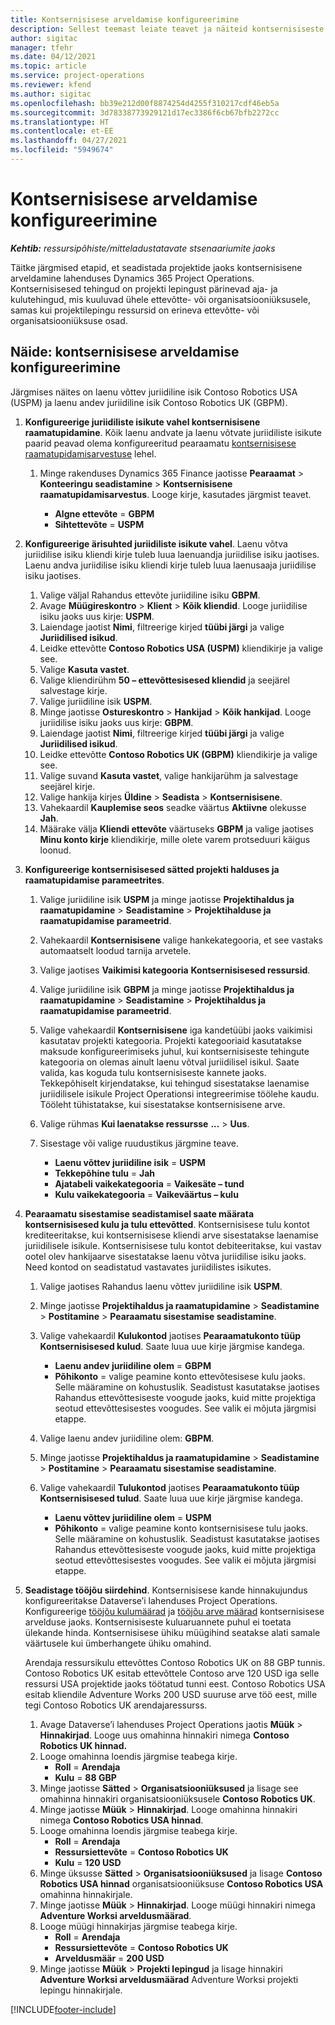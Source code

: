 ```yaml
---
title: Kontsernisisese arveldamise konfigureerimine
description: Sellest teemast leiate teavet ja näiteid kontsernisiseste arvete seadistamise kohta projektidele.
author: sigitac
manager: tfehr
ms.date: 04/12/2021
ms.topic: article
ms.service: project-operations
ms.reviewer: kfend
ms.author: sigitac
ms.openlocfilehash: bb39e212d00f8874254d4255f310217cdf46eb5a
ms.sourcegitcommit: 3d78338773929121d17ec3386f6cb67bfb2272cc
ms.translationtype: HT
ms.contentlocale: et-EE
ms.lasthandoff: 04/27/2021
ms.locfileid: "5949674"
---
```

# <a name="configure-intercompany-invoicing"></a>Kontsernisisese arveldamise konfigureerimine

_**Kehtib:** ressursipõhiste/mitteladustatavate stsenaariumite jaoks_

Täitke järgmised etapid, et seadistada projektide jaoks kontsernisisene arveldamine lahenduses Dynamics 365 Project Operations. Kontsernisisesed tehingud on projekti lepingust pärinevad aja- ja kulutehingud, mis kuuluvad ühele ettevõtte- või organisatsiooniüksusele, samas kui projektilepingu ressursid on erineva ettevõtte- või organisatsiooniüksuse osad.

## <a name="example-configure-intercompany-invoicing"></a>Näide: kontsernisisese arveldamise konfigureerimine

Järgmises näites on laenu võttev juriidiline isik Contoso Robotics USA (USPM) ja laenu andev juriidiline isik Contoso Robotics UK (GBPM). 

1. **Konfigureerige juriidiliste isikute vahel kontsernisisene raamatupidamine**. Kõik laenu andvate ja laenu võtvate juriidiliste isikute paarid peavad olema konfigureeritud pearaamatu [kontsernisisese raamatupidamisarvestuse](/dynamics365/finance/general-ledger/intercompany-accounting-setup) lehel.
    
    1. Minge rakenduses Dynamics 365 Finance jaotisse **Pearaamat** > **Konteeringu seadistamine** > **Kontsernisisene raamatupidamisarvestus**. Looge kirje, kasutades järgmist teavet.

        - **Algne ettevõte** = **GBPM**
        - **Sihtettevõte** = **USPM**

2. **Konfigureerige ärisuhted juriidiliste isikute vahel**. Laenu võtva juriidilise isiku kliendi kirje tuleb luua laenuandja juriidilise isiku jaotises. Laenu andva juriidilise isiku kliendi kirje tuleb luua laenusaaja juriidilise isiku jaotises.

     1. Valige väljal Rahandus ettevõte juriidiline isiku **GBPM**.
     2. Avage **Müügireskontro** > **Klient** > **Kõik kliendid**. Looge juriidilise isiku jaoks uus kirje: **USPM**.
     3. Laiendage jaotist **Nimi**, filtreerige kirjed **tüübi järgi** ja valige **Juriidilised isikud**. 
     4. Leidke ettevõtte **Contoso Robotics USA (USPM)** kliendikirje ja valige see.
     5. Valige **Kasuta vastet**. 
     6. Valige kliendirühm **50 – ettevõttesisesed kliendid** ja seejärel salvestage kirje.
     7. Valige juriidiline isik **USPM**.
     8. Minge jaotisse **Ostureskontro** > **Hankijad** > **Kõik hankijad**. Looge juriidilise isiku jaoks uus kirje: **GBPM**.
     9. Laiendage jaotist **Nimi**, filtreerige kirjed **tüübi järgi** ja valige **Juriidilised isikud**. 
     10. Leidke ettevõtte **Contoso Robotics UK (GBPM)** kliendikirje ja valige see.
     11. Valige suvand **Kasuta vastet**, valige hankijarühm ja salvestage seejärel kirje.
     12. Valige hankija kirjes **Üldine** > **Seadista** > **Kontsernisisene**.
     13. Vahekaardil **Kauplemise seos** seadke väärtus **Aktiivne** olekusse **Jah**.
     14. Määrake välja **Kliendi ettevõte** väärtuseks **GBPM** ja valige jaotises **Minu konto kirje** kliendikirje, mille olete varem protseduuri käigus loonud.

3. **Konfigureerige kontsernisisesed sätted projekti halduses ja raamatupidamise parameetrites**. 

    1. Valige juriidiline isik **USPM** ja minge jaotisse **Projektihaldus ja raamatupidamine** > **Seadistamine** > **Projektihalduse ja raamatupidamise parameetrid**.
    2. Vahekaardil **Kontsernisisene** valige hankekategooria, et see vastaks automaatselt loodud tarnija arvetele.
    3. Valige jaotises **Vaikimisi kategooria** **Kontsernisisesed ressursid**.
    4. Valige juriidiline isik **GBPM** ja minge jaotisse **Projektihaldus ja raamatupidamine** > **Seadistamine** > **Projektihaldus ja raamatupidamise parameetrid**.
    5. Valige vahekaardil **Kontsernisisene** iga kandetüübi jaoks vaikimisi kasutatav projekti kategooria. Projekti kategooriaid kasutatakse maksude konfigureerimiseks juhul, kui kontsernisiseste tehingute kategooria on olemas ainult laenu võtval juriidilisel isikul. Saate valida, kas koguda tulu kontsernisiseste kannete jaoks. Tekkepõhiselt kirjendatakse, kui tehingud sisestatakse laenamise juriidilisele isikule Project Operationsi integreerimise töölehe kaudu. Tööleht tühistatakse, kui sisestatakse kontsernisisene arve.
    6. Valige rühmas **Kui laenatakse ressursse** **...** > **Uus**. 
    7. Sisestage või valige ruudustikus järgmine teave.

          - **Laenu võttev juriidiline isik** = **USPM**
          - **Tekkepõhine tulu** = **Jah**
          - **Ajatabeli vaikekategooria** = **Vaikesäte – tund**
          - **Kulu vaikekategooria** = **Vaikeväärtus – kulu**

4. **Pearaamatu sisestamise seadistamisel saate määrata kontsernisisesed kulu ja tulu ettevõtted**. Kontsernisisese tulu kontot krediteeritakse, kui kontsernisisese kliendi arve sisestatakse laenamise juriidilisele isikule. Kontsernisisese tulu kontot debiteeritakse, kui vastav ootel olev hankijaarve sisestatakse laenu võtva juriidilise isiku jaoks. Need kontod on seadistatud vastavates juriidilistes isikutes. 
      
     1. Valige jaotises Rahandus laenu võttev juriidiline isik **USPM**. 
     2. Minge jaotisse **Projektihaldus ja raamatupidamine** > **Seadistamine** > **Postitamine** > **Pearaamatu sisestamise seadistamine**. 
     3. Valige vahekaardil **Kulukontod** jaotises **Pearaamatukonto tüüp** **Kontsernisisesed kulud**. Saate luua uue kirje järgmise kandega.
      
        - **Laenu andev juriidiline olem** = **GBPM**
        - **Põhikonto** = valige peamine konto ettevõtesisese kulu jaoks. Selle määramine on kohustuslik. Seadistust kasutatakse jaotises Rahandus ettevõttesiseste voogude jaoks, kuid mitte projektiga seotud ettevõttesisestes voogudes. See valik ei mõjuta järgmisi etappe. 
        
     4. Valige laenu andev juriidiline olem: **GBPM**. 
     5. Minge jaotisse **Projektihaldus ja raamatupidamine** > **Seadistamine** > **Postitamine** > **Pearaamatu sisestamise seadistamine**. 
     6. Valige vahekaardil **Tulukontod** jaotises **Pearaamatukonto tüüp** **Kontsernisisesed tulud**. Saate luua uue kirje järgmise kandega.

        - **Laenu võttev juriidiline olem** = **USPM**
        - **Põhikonto** = valige peamine konto kontsernisisese tulu jaoks. Selle määramine on kohustuslik. Seadistust kasutatakse jaotises Rahandus ettevõttesiseste voogude jaoks, kuid mitte projektiga seotud ettevõttesisestes voogudes. See valik ei mõjuta järgmisi etappe. 

5. **Seadistage tööjõu siirdehind**. Kontsernisisese kande hinnakujundus konfigureeritakse Dataverse’i lahenduses Project Operations. Konfigureerige [tööjõu kulumäärad](../pricing-costing/set-up-labor-cost-rate.md#transfer-pricing-and-costs-for-resources-outside-of-your-division-or-legal-entity) ja [tööjõu arve määrad](../pricing-costing/set-up-labor-bill-rate.md#transfer-pricing-or-set-up-bill-rates-for-resources-from-other-organizational-units-or-divisions) kontsernisisese arvelduse jaoks. Kontsernisiseste kuluaruannete puhul ei toetata ülekande hinda. Kontsernisisese ühiku müügihind seatakse alati samale väärtusele kui ümberhangete ühiku omahind.

      Arendaja ressursikulu ettevõttes Contoso Robotics UK on 88 GBP tunnis. Contoso Robotics UK esitab ettevõttele Contoso arve 120 USD iga selle ressursi USA projektide jaoks töötatud tunni eest. Contoso Robotics USA esitab kliendile Adventure Works 200 USD suuruse arve töö eest, mille tegi Contoso Robotics UK arendajaressurss.

      1. Avage Dataverse’i lahenduses Project Operations jaotis **Müük** > **Hinnakirjad**. Looge uus omahinna hinnakiri nimega **Contoso Robotics UK hinnad.** 
      2. Looge omahinna loendis järgmise teabega kirje.
         - **Roll** = **Arendaja**
         - **Kulu** = **88 GBP**
      3. Minge jaotisse **Sätted** > **Organisatsiooniüksused** ja lisage see omahinna hinnakiri organisatsiooniüksusele **Contoso Robotics UK**.
      4. Minge jaotisse **Müük** > **Hinnakirjad**. Looge omahinna hinnakiri nimega **Contoso Robotics USA hinnad**. 
      5. Looge omahinna loendis järgmise teabega kirje.
          - **Roll** = **Arendaja**
          - **Ressursiettevõte** = **Contoso Robotics UK**
          - **Kulu** = **120 USD**
      6. Minge üksusse **Sätted** > **Organisatsiooniüksused** ja lisage **Contoso Robotics USA hinnad** organisatsiooniüksuse **Contoso Robotics USA** omahinna hinnakirjale.
      7. Minge jaotisse **Müük** > **Hinnakirjad**. Looge müügi hinnakiri nimega **Adventure Worksi arveldusmäärad**. 
      8. Looge müügi hinnakirjas järgmise teabega kirje.
          - **Roll** = **Arendaja**
          - **Ressursiettevõte** = **Contoso Robotics UK**
          - **Arveldusmäär** = **200 USD**
      9. Minge jaotisse **Müük** > **Projekti lepingud** ja lisage hinnakiri **Adventure Worksi arveldusmäärad** Adventure Worksi projekti lepingu hinnakirjale.


[!INCLUDE[footer-include](../includes/footer-banner.md)]
